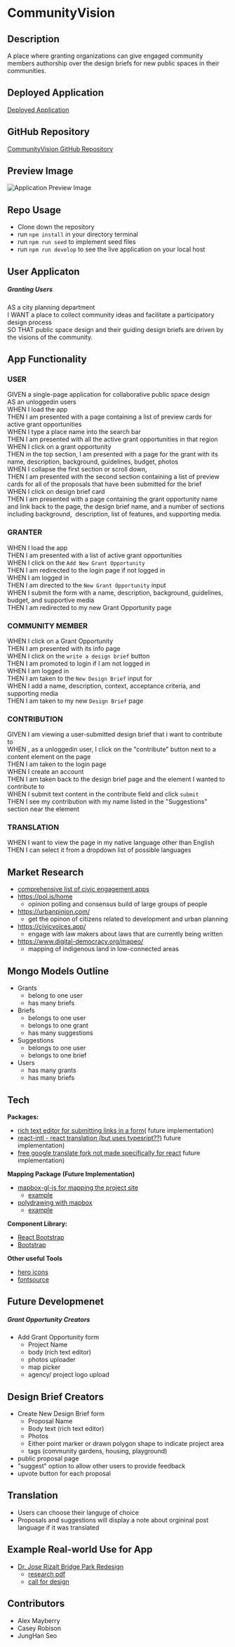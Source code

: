 # CommunityVision

## Description  
A place where granting organizations can give engaged community members authorship over the design briefs for new public spaces in their communities.  
  
## Deployed Application
[Deployed Application](https://community-vision.herokuapp.com/)

## GitHub Repository
[CommunityVision GitHub Repository](https://github.com/alexmayberry/community-vision)
## Preview Image
![Application Preview Image](./client/src/assets/demo.gif)
## Repo Usage
* Clone down the repository
* run `npm install` in your directory terminal
* run `npm run seed` to implement seed files
* run `npm run develop` to see the live application on your local host

## User Applicaton
##### Granting Users  
AS a city planning department  
I WANT a place to collect community ideas and facilitate a participatory design process  
SO THAT public space design and their guiding design briefs are driven by the visions of the community.  
  
## App Functionality  
### USER ###
GIVEN a single-page application for collaborative public space design  
AS an unloggedin users  
WHEN I load the app  
THEN I am presented with a page containing a list of preview cards for active grant opportunities  
WHEN I type a place name into the search bar  
THEN I am presented with all the active grant opportunities in that region  
WHEN I click on a grant opportunity  
THEN in the top section, I am presented with a page for the grant with its name, description, background, guidelines, budget, photos  
WHEN I collapse the first section or scroll down,  
THEN I am presented with the second section containing a list of preview cards for all of the proposals that have been submitted for the brief  
WHEN I click on design brief card  
THEN I am presented with a page containing the grant opportunity name and link back to the page, the design brief name, and a number of sections including background,  description, list of features, and supporting media.  
  
### GRANTER ### 
WHEN I load the app  
THEN I am presented with a list of active grant opportunities  
WHEN I click on the `Add New Grant Opportunity`  
THEN I am redirected to the login page if not logged in  
WHEN I am logged in  
THEN I am directed to the `New Grant Opportunity` input  
WHEN I submit the form with a name, description, background, guidelines, budget, and supportive media  
THEN I am redirected to my new Grant Opportunity page  
  
### COMMUNITY MEMBER ###
WHEN I click on a Grant Opportunity  
THEN I am presented with its info page  
WHEN I click on the `write a design brief` button  
THEN I am promoted to login if I am not logged in  
WHEN I am logged in  
THEN I am taken to the `New Design Brief` input for  
WHEN I add a name, description, context, acceptance criteria, and supporting media  
THEN I am taken to my new `Design Brief` page  
  
### CONTRIBUTION ###
GIVEN I am viewing a user-submitted design brief that i want to contribute to  
WHEN , as a unloggedin user, I click on the "contribute" button next to a content element on the page  
THEN I am taken to the login page  
WHEN I create an account  
THEN I am taken back to the design brief page and the element I wanted to contribute to  
WHEN I submit text content in the contribute field and click `submit`  
THEN I see my contribution with my name listed in the "Suggestions" section near the element  
  
### TRANSLATION ### 
WHEN I want to view the page in my native language other than English  
THEN I can select it from a dropdown list of possible languages

## Market Research ##
- [comprehensive list of civic engagement apps](https://directory.civictech.guide/listing-category/engagement-tech)
- https://pol.is/home
	- opinion polling and consensus build of large groups of people
- https://urbanpinion.com/
	- get the opinon of citizens related to development and urban planning
- https://civicvoices.app/
	- engage with law makers about laws that are currently being written
- https://www.digital-democracy.org/mapeo/
	- mapping of indigenous land in low-connected areas

## Mongo Models Outline ##
- Grants
	- belong to one user
	- has many briefs
- Briefs
	- belongs to one user
	- belongs to one grant
	- has many suggestions
- Suggestions
	- belongs to one user
	- belongs to one brief
- Users
	- has many grants
	- has many briefs
## Tech ##

**Packages:**
- [rich text editor for submitting links in a form](https://github.com/facebook/draft-js)( future implementation)
- [react-intl - react translation (but uses typesript??)](https://www.npmjs.com/package/react-intl) future implementation)
- [free google translate fork not made specifically for react](https://www.npmjs.com/package/google-translate-api-x) future implementation) 
 
**Mapping Package (Future Implementation)**
- [mapbox-gl-js for mapping the project site](https://github.com/mapbox/mapbox-gl-js)
	- [example](https://docs.mapbox.com/mapbox-gl-js/example/mapbox-gl-geocoder/)
- [polydrawing with mapbox](https://github.com/amaurym/react-mapbox-gl-draw)
	- [example](https://docs.mapbox.com/mapbox-gl-js/example/mapbox-gl-draw/)

**Component Library:**
- [React Bootstrap](https://react-bootstrap.github.io/)
- [Bootstrap](https://getbootstrap.com/docs/3.4/css/)

**Other useful Tools**
- [hero icons](https://heroicons.com/)
- [fontsource](https://fontsource.org/fonts)


## Future Developmenet ##
##### Grant Opportunity Creators
- Add Grant Opportunity form
	- Project Name
	- body (rich text editor)
	- photos uploader
	- map picker
	- agency/ project logo upload
	  
## Design Brief Creators ##
- Create New Design Brief form
	- Proposal Name
	- Body text (rich text editor)
	- Photos
	- Either point marker or drawn polygon shape to indicate project area
	- tags (community gardens, housing, playground)
- public proposal page
- "suggest" option to allow other users to provide feedback
- upvote button for each proposal

## Translation ##
- Users can choose their languge of choice
- Proposals and suggestions will display a note about orgininal post language if it was translated

## Example Real-world Use for App ##
- [Dr. Jose Rizalt Bridge Park Redesign](https://seattle.gov/parksnew/about-us/projects/dr-jose-rizal-park-renovation)
	- [research pdf](https://seattle.gov/documents/Departments/ParksAndRecreation/Projects/JoseRizal/ENVIR480_Jose%20Rizal%20Redesign%20Booklet%20-%20Appendix%202-reduced%20size.pdf)
	- [call for design](https://seattle.gov/documents/Departments/ParksAndRecreation/Projects/JoseRizal/20221010_SPR_Design_Opportunity_doc_1.pdf)

## Contributors ##

* Alex Mayberry 
* Casey Robison 
* JungHan Seo 
